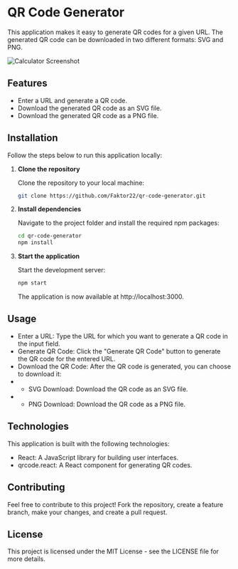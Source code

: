 # QR Code Generator

This application makes it easy to generate QR codes for a given URL. The generated QR code can be downloaded in two different formats: SVG and PNG.

![Calculator Screenshot](https://i.ibb.co/dJnv9nW/qr.png)

## Features

- Enter a URL and generate a QR code.
- Download the generated QR code as an SVG file.
- Download the generated QR code as a PNG file.

## Installation

Follow the steps below to run this application locally:

1. **Clone the repository**

   Clone the repository to your local machine:

   ```bash
   git clone https://github.com/Faktor22/qr-code-generator.git

   ```

2. **Install dependencies**

   Navigate to the project folder and install the required npm packages:

   ```bash
   cd qr-code-generator
   npm install

   ```

3. **Start the application**

   Start the development server:

   ```bash
   npm start
   ```

   The application is now available at http://localhost:3000.

## Usage

- Enter a URL: Type the URL for which you want to generate a QR code in the input field.
- Generate QR Code: Click the "Generate QR Code" button to generate the QR code for the entered URL.
- Download the QR Code: After the QR code is generated, you can choose to download it:
- - SVG Download: Download the QR code as an SVG file.
- - PNG Download: Download the QR code as a PNG file.

## Technologies

This application is built with the following technologies:

- React: A JavaScript library for building user interfaces.
- qrcode.react: A React component for generating QR codes.

## Contributing

Feel free to contribute to this project! Fork the repository, create a feature branch, make your changes, and create a pull request.

## License

This project is licensed under the MIT License - see the LICENSE file for more details.
